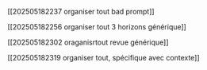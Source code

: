 
[[202505182237 organiser tout bad prompt]]

[[202505182256 organiser tout 3 horizons générique]]

[[202505182302 oraganisrtout revue générique]]

[[202505182319 organiser tout, spécifique avec contexte]]

